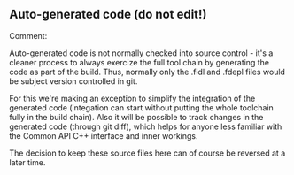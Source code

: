 Auto-generated code (do not edit!)
----------------------------------

Comment:

Auto-generated code is not normally checked into source control - it's a
cleaner process to always exercize the full tool chain by generating the code
as part of the build.   Thus, normally only the .fidl and .fdepl files would
be subject version controlled in git.

For this we're making an exception to simplify the integration of the
generated code (integation can start without putting the whole toolchain fully
in the build chain).  Also it will be possible to track changes in the
generated code (through git diff), which helps for anyone less familiar with
the Common API C++ interface and inner workings.

The decision to keep these source files here can of course be reversed at a
later time.

